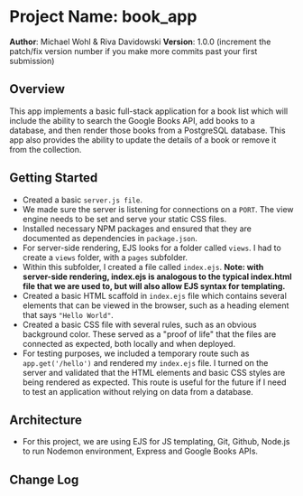 # Project Name: book_app
**Author**: Michael Wohl & Riva Davidowski
**Version**: 1.0.0 (increment the patch/fix version number if you make more commits past your first submission)

## Overview
This app implements a basic full-stack application for a book list which will include the ability to search the Google Books API, add books to a database, and then render those books from a PostgreSQL database. This app also provides the ability to update the details of a book or remove it from the collection.

## Getting Started
* Created a basic `server.js file`. 
* We made sure the server is listening for connections on a `PORT`. The view engine needs to be set and serve your static CSS files.
* Installed necessary NPM packages and ensured that they are documented as dependencies in  `package.json`.
* For server-side rendering, EJS looks for a folder called `views`. I had to create a `views` folder, with a `pages` subfolder. 
* Within this subfolder, I created a file called `index.ejs`. 
**Note: with server-side rendering, index.ejs is analogous to the typical index.html file that we are used to, but will also allow EJS syntax for templating.**
* Created a basic HTML scaffold in `index.ejs` file which contains several elements that can be viewed in the browser, such as a heading element that says `"Hello World"`. 
* Created a basic CSS file with several rules, such as an obvious background color. These served as a "proof of life" that the files are connected as expected, both locally and when deployed.
* For testing purposes, we included a temporary route such as `app.get('/hello')` and rendered my `index.ejs` file. I turned on the server and validated that the HTML elements and basic CSS styles are being rendered as expected. This route is useful for the future if I need to test an application without relying on data from a database.

## Architecture
* For this project, we are using EJS for JS templating, Git, Github, Node.js to run Nodemon environment, Express and Google Books APIs.

## Change Log
<!-- Use this area to document the iterative changes made to your application as each feature is successfully implemented. Use time stamps. Here's an examples:

01-01-2001 4:59pm - Application now has a fully-functional express server, with GET and POST routes for the book resource.

## Credits and Collaborations

----------------------------

Number and name of feature: **FEATURE 1**: Scaffolding of files for set up and test route creatiion
**Scaffolding of HTML files and server-side rendering and implementation of a test route to validate that the HTML elements and basic CSS styles are being rendered as expected**

Estimate of time needed to complete: 2hrs

Start time: 4:00pmpm, 8/24/2020

Finish time: 5pm

Actual time needed to complete: 1hr

------
Number and name of feature: **FEATURE 2**: Implementing a app.post route that allows user to search the Google Books API so that they can view the results their search

Estimate of time needed to complete: 1hrs

Start time: 5pm: 8/24/2020

Finish time: 6:08

Actual time needed to complete: 1hr8min

-----------------
Number and name of feature: **FEATURE 3**: Creating constructor function and a route handler for a `POST` request to `/searches`. This route's callback will use Superagent to proxy a request to the Google Books API and return a list of ten books that match the search query.

Estimate of time needed to complete: 2hrs

Start time: 611pm 8/24/2020

Finish time: 

Actual time needed to complete: 
